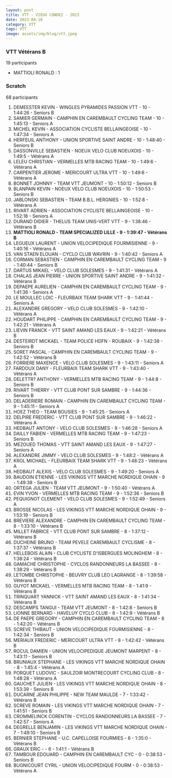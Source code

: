 ```yaml
---
layout: post
title: VTT - VIEUX CONDE2 - 2023
date: 2023-04-10
category: VTT
tags: VTT
image: assets/img/blog/vtt.jpeg
---
```


### VTT Vétérans B
19 participants
- MATTIOLI RONALD : 1

### Scratch
68 participants
1. DEMEESTER KEVIN - WINGLES PYRAMIDES PASSION VTT - 10 - 1:44:26 - Seniors B
2. SAMIER GERMAIN - CAMPHIN EN CAREMBAULT CYCLING TEAM - 10 - 1:45:13 - Seniors A
3. MICHEL KEVIN - ASSOCIATION CYCLISTE BELLAINGEOISE - 10 - 1:47:34 - Seniors A
4. HERFEUIL ANTHONY - UNION SPORTIVE SAINT ANDRE - 10 - 1:48:40 - Seniors B
5. DASSONVILLE SEBASTIEN - NOEUX VELO CLUB NOEUXOIS - 10 - 1:49:5 - Vétérans A
6. LELEU CHRISTIAN - VERMELLES MTB RACING TEAM - 10 - 1:49:6 - Vétérans A
7. CARPENTIER JEROME - MERICOURT ULTRA VTT - 10 - 1:49:6 - Vétérans A
8. BONNET JOHNNY - TEAM VTT JEUMONT - 10 - 1:50:12 - Seniors B
9. BLANPAIN KEVIN - NOEUX VELO CLUB NOEUXOIS - 10 - 1:50:53 - Seniors B
10. JABLONSKI SEBASTIEN - TEAM B.B.L. HERGNIES - 10 - 1:52:8 - Vétérans A
11. RIVART ADRIEN - ASSOCIATION CYCLISTE BELLAINGEOISE - 10 - 1:52:18 - Seniors A
12. DURAND DIDIER - THELUS TEAM UNIS-VERT VTT - 9 - 1:38:46 - Vétérans B
13. **MATTIOLI RONALD - TEAM SPECIALIZED LILLE - 9 - 1:39:47 - Vétérans B**
14. LEGUEUX LAURENT - UNION VELOCIPEDIQUE FOURMISIENNE - 9 - 1:40:16 - Vétérans A
15. VAN STAEN ELOUAN - CYCLO CLUB WAVRIN - 9 - 1:40:42 - Seniors A
16. CORMAN SEBASTIEN - CAMPHIN EN CAREMBAULT CYCLING TEAM - 9 - 1:40:44 - Seniors B
17. DARTUS MIKAEL - VELO CLUB SOLESMES - 9 - 1:41:31 - Vétérans A
18. CHALAS JEAN PIERRE - UNION SPORTIVE SAINT ANDRE - 9 - 1:41:32 - Vétérans B
19. DEPAEPE AURELIEN - CAMPHIN EN CAREMBAULT CYCLING TEAM - 9 - 1:41:36 - Seniors A
20. LE MOULLEC LOIC - FLEURBAIX TEAM SHARK VTT - 9 - 1:41:44 - Seniors A
21. ALEXANDRE GREGORY - VELO CLUB SOLESMES - 9 - 1:42:10 - Vétérans A
22. HOUDART PHILIPPE - CAMPHIN EN CAREMBAULT CYCLING TEAM - 9 - 1:42:21 - Vétérans A
23. LIEVIN FRANCK - VTT SAINT AMAND LES EAUX - 9 - 1:42:21 - Vétérans B
24. DESTEIRDT MICKAEL - TEAM POLICE HDFN - ROUBAIX - 9 - 1:42:38 - Seniors B
25. SORET PASCAL - CAMPHIN EN CAREMBAULT CYCLING TEAM - 9 - 1:42:52 - Vétérans B
26. FORRIERE MAXENCE - VELO CLUB SOLESMES - 9 - 1:43:11 - Seniors A
27. FARDOUX DANY - FLEURBAIX TEAM SHARK VTT - 9 - 1:43:40 - Vétérans A
28. DELETTR? ANTHONY - VERMELLES MTB RACING TEAM - 9 - 1:44:8 - Seniors B
29. RIVART THIERRY - VTT  CLUB PONT SUR SAMBRE - 9 - 1:44:36 - Seniors B
30. DELADERIERE ROMAIN - CAMPHIN EN CAREMBAULT CYCLING TEAM - 9 - 1:45:11 - Seniors A
31. HOEZ THEO - TEAM BOUSIES - 9 - 1:45:25 - Seniors A
32. DELPIRE FREDERIC - VTT  CLUB PONT SUR SAMBRE - 9 - 1:46:22 - Vétérans A
33. HEDBAUT ANTONY - VELO CLUB SOLESMES - 9 - 1:46:28 - Seniors A
34. DAILLY FABIEN - VERMELLES MTB RACING TEAM - 9 - 1:47:23 - Seniors B
35. MEZOUED THOMAS - VTT SAINT AMAND LES EAUX - 9 - 1:47:27 - Seniors A
36. ALEXANDRE JIMMY - VELO CLUB SOLESMES - 9 - 1:48:2 - Vétérans A
37. KROL MICHAEL - FLEURBAIX TEAM SHARK VTT - 9 - 1:48:23 - Vétérans A
38. HEDBAUT ALEXIS - VELO CLUB SOLESMES - 9 - 1:49:20 - Seniors A
39. BAUDOIN ETIENNE - LES VIKINGS VTT MARCHE NORDIQUE OHAIN - 9 - 1:49:38 - Seniors B
40. ORTEGA JULIEN - TEAM VTT JEUMONT - 9 - 1:50:40 - Vétérans A
41. EVIN YVON - VERMELLES MTB RACING TEAM - 9 - 1:52:36 - Seniors B
42. PEQUIGNOT CLEMENT - VELO CLUB SOLESMES - 9 - 1:52:49 - Seniors A
43. BROSSE NICOLAS - LES VIKINGS VTT MARCHE NORDIQUE OHAIN - 9 - 1:53:19 - Seniors B
44. BREVIERE ALEXANDRE - CAMPHIN EN CAREMBAULT CYCLING TEAM - 8 - 1:33:10 - Vétérans B
45. MILLET FABRICE - VTT  CLUB PONT SUR SAMBRE - 8 - 1:37:12 - Vétérans B
46. DUCHEINE BRUNO - TEAM PEVELE CAREMBAULT CYCLISME - 8 - 1:37:37 - Vétérans B
47. HELLEBOIS ALAIN - CLUB CYCLISTE D'ISBERGUES MOLINGHEM - 8 - 1:38:24 - Vétérans B
48. GAMACHE CHRISTOPHE - CYCLOS RANDONNEURS LA BASSEE - 8 - 1:38:29 - Vétérans B
49. LETOMBE CHRISTOPHE - BEUVRY CLUB LEO LAGRANGE - 8 - 1:39:58 - Vétérans B
50. GUYOT MICKAEL - VERMELLES MTB RACING TEAM - 8 - 1:41:9 - Vétérans B
51. TRINQUART YANNICK - VTT SAINT AMAND LES EAUX - 8 - 1:41:34 - Vétérans B
52. DESCAMPS TANGUI - TEAM VTT JEUMONT - 8 - 1:42:8 - Seniors B
53. LIONNE BERNARD - HAVELUY CYCLO CLUB - 8 - 1:42:9 - Vétérans B
54. DE PAEPE GREGORY - CAMPHIN EN CAREMBAULT CYCLING TEAM - 8 - 1:42:20 - Vétérans B
55. SCREVE THIBAUT - UNION VELOCIPEDIQUE FOURMISIENNE - 8 - 1:42:34 - Seniors B
56. MERIAUX FREDERIC - MERICOURT ULTRA VTT - 8 - 1:42:42 - Vétérans B
57. ROCUL DAMIEN - UNION VELOCIPEDIQUE JEUMONT MARPENT - 8 - 1:43:11 - Seniors B
58. BRUNIAUX STEPHANE - LES VIKINGS VTT MARCHE NORDIQUE OHAIN - 8 - 1:45:4 - Vétérans A
59. PORQUET LUDOVIC - SAULZOIR MONTRECOURT CYCLING CLUB - 8 - 1:48:28 - Vétérans A
60. GAUCHET JULIEN - LES VIKINGS VTT MARCHE NORDIQUE OHAIN - 8 - 1:53:39 - Seniors B
61. DUCARNE JEAN PHILIPPE - NEW TEAM MAULDE - 7 - 1:33:42 - Vétérans B
62. SCREVE ROMAIN - LES VIKINGS VTT MARCHE NORDIQUE OHAIN - 7 - 1:41:51 - Seniors B
63. CROMMELINCK CORENTIN - CYCLOS RANDONNEURS LA BASSEE - 7 - 1:42:57 - Seniors A
64. DEGRELLE BENJAMIN - LES VIKINGS VTT MARCHE NORDIQUE OHAIN - 7 - 1:49:10 - Seniors B
65. BERNIER STEPHANE - U.C. CAPELLOISE FOURMIES - 6 - 1:35:0 - Vétérans B
66. GRAUX ERIC -  - 6 - 1:41:1 - Vétérans B
67. TAMBOUR EDOUARD - CAMPHIN EN CAREMBAULT CYC - 0 - 0:38:53 - Seniors B
68. BUGNICOURT CYRIL - UNION VELOCIPEDIQUE FOURM - 0 - 0:38:53 - Vétérans A
